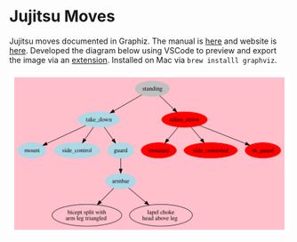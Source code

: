 # Jujitsu Moves

Jujitsu moves documented in Graphiz.
The manual is
[here](https://www.graphviz.org/pdf/dotguide.pdf)
and website is
[here](https://www.graphviz.org/).
Developed the diagram below using VSCode to preview and export the image via an
[extension](https://marketplace.visualstudio.com/items?itemName=EFanZh.graphviz-preview).
Installed on Mac via `brew installl graphviz`.

![](./jujitsu-moves.svg)
